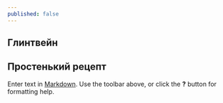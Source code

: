 ```yaml
---
published: false
---
```


## Глинтвейн

Простенький рецепт
------------------


Enter text in [Markdown](http://daringfireball.net/projects/markdown/). Use the toolbar above, or click the **?** button for formatting help.
